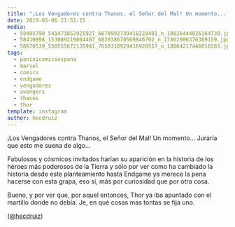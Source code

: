 ```yaml
---
title: "¡Los Vengadores contra Thanos, el Señor del Mal! Un momento... Juraría que esto me suena de algo"
date: 2019-05-06 21:51:15
media: 
  - 59485790_541473852925927_6670992739418228401_n_18026444026164739.jpg
  - 58410898_153089219064407_682038670569846702_n_17862006376389159.jpg
  - 58670539_550555672135941_7650318929416928557_n_18064217446016583.jpg
tags: 
  - paninicomicsespana
  - marvel
  - comics
  - endgame
  - vengadores
  - avengers
  - thanos
  - thor
template: instagram
author: hecdruiz
---
```


¡Los Vengadores contra Thanos, el Señor del Mal! Un momento... Juraría que esto me suena de algo...


Fabulosos y cósmicos invitados harían su aparición en la historia de los héroes más poderosos de la Tierra y sólo por ver como ha cambiado la historia desde este planteamiento hasta Endgame ya merece la pena hacerse con esta grapa, eso sí, más por curiosidad que por otra cosa.


Bueno, y por ver que, por aquel entonces, Thor ya iba apuntado con el martillo donde no debía. Je, en qué cosas mas tontas se fija uno.


([@hecdruiz](https://instagram.com/hecdruiz))




